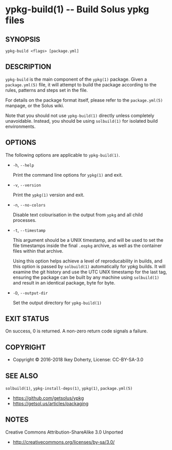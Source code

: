ypkg-build(1) -- Build Solus ypkg files
=======================================


## SYNOPSIS

`ypkg-build <flags> [package.yml]`


## DESCRIPTION

`ypkg-build` is the main component of the `ypkg(1)` package. Given a `package.yml(5)`
file, it will attempt to build the package according to the rules, patterns and
steps set in the file.

For details on the package format itself, please refer to the `package.yml(5)`
manpage, or the Solus wiki.

Note that you should not use `ypkg-build(1)` directly unless completely unavoidable.
Instead, you should be using `solbuild(1)` for isolated build environments.

## OPTIONS

The following options are applicable to `ypkg-build(1)`.

 * `-h`, `--help`

   Print the command line options for `ypkg(1)` and exit.

 * `-v`, `--version`

   Print the `ypkg(1)` version and exit.

 * `-n`, `--no-colors`

   Disable text colourisation in the output from `ypkg` and all child
   processes.

 * `-t`, `--timestamp`

   This argument should be a UNIX timestamp, and will be used to set the file
   timestamps inside the final `.eopkg` archive, as well as the container files
   within that archive.

   Using this option helps achieve a level of reproducability in builds, and
   this option is passed by `solbuild(1)` automatically for ypkg builds. It
   will examine the git history and use the UTC UNIX timestamp for the last
   tag, ensuring the package can be built by any machine using `solbuild(1)`
   and result in an identical package, byte for byte.

 * `-D`, `--output-dir`

   Set the output directory for `ypkg-build(1)`


## EXIT STATUS

On success, 0 is returned. A non-zero return code signals a failure.


## COPYRIGHT

 * Copyright © 2016-2018 Ikey Doherty, License: CC-BY-SA-3.0


## SEE ALSO

`solbuild(1)`, `ypkg-install-deps(1)`, `ypkg(1)`, `package.yml(5)`

 * https://github.com/getsolus/ypkg
 * https://getsol.us/articles/packaging


## NOTES

Creative Commons Attribution-ShareAlike 3.0 Unported

 * http://creativecommons.org/licenses/by-sa/3.0/
